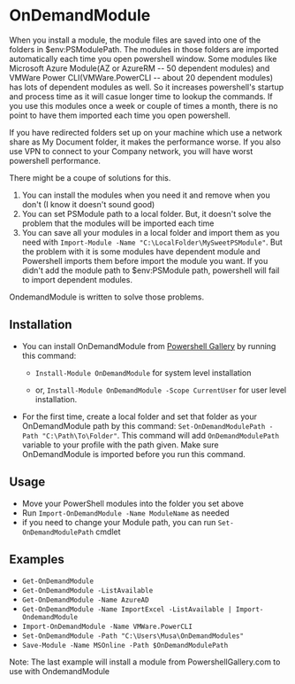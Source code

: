# OnDemandModule

When you install a module, the module files are saved into one of the folders in $env:PSModulePath. The modules in those folders are imported automatically each time you open powershell window. Some modules like Microsoft Azure Module(AZ or AzureRM -- 50 dependent modules) and VMWare Power CLI(VMWare.PowerCLI -- about 20 dependent modules) has lots of dependent modules as well. So it increases powershell's startup and process time as it will casue longer time to lookup the commands. If you use this modules once a week or couple of times a month, there is no point to have them imported each time you open powershell.

If you have redirected folders set up on your machine which use a network share as My Document folder, it makes the performance worse. If you also use VPN to connect to your Company network, you will have worst powershell performance.

There might be a coupe of solutions for this.
1. You can install the modules when you need it and remove when you don't (I know it doesn't sound good)
2. You can set PSModule path to a local folder. But, it doesn't solve the problem that the modules will be imported each time
3. You can save all your modules in a local folder and import them as you need with `Import-Module -Name "C:\LocalFolder\MySweetPSModule"`. But the problem with it is some modules have dependent module and Powershell imports them before import the module you want. If you didn't add the module path to $env:PSModule path, powershell will fail to import dependent modules.

OndemandModule is written to solve those problems.


## Installation

* You can install OnDemandModule from [Powershell Gallery](https://www.powershellgallery.com/packages/OnDemandModule/1.0.1) by running this command: 

    - `Install-Module OnDemandModule` for system level installation
        
    - or, `Install-Module OnDemandModule -Scope CurrentUser` for user level installation.

* For the first time, create a local folder and set that folder as your OnDemandModule path by this command: `Set-OnDemandModulePath -Path "C:\Path\To\Folder"`. This command will add `OnDemandModulePath` variable to your profile with the path given. Make sure OnDemandModule is imported before you run this command.

## Usage 

- Move your PowerShell modules into the folder you set above
- Run `Import-OnDemandModule -Name ModuleName` as needed
- if you need to change your Module path, you can run `Set-OnDemandModulePath` cmdlet

## Examples

* `Get-OnDemandModule`
* `Get-OnDemandModule -ListAvailable`
* `Get-OnDemandModule -Name AzureAD`
* `Get-OnDemandModule -Name ImportExcel -ListAvailable | Import-OndemandModule`
* `Import-OnDemandModule -Name VMWare.PowerCLI`
* `Set-OnDemandModule -Path "C:\Users\Musa\OnDemandModules"`
* `Save-Module -Name MSOnline -Path $OnDemandModulePath` 

Note: The last example will install a module from PowershellGallery.com to use with OndemandModule
